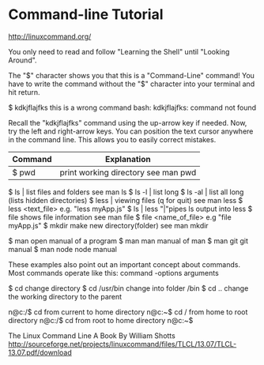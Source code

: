 # Command-line Tutorial
http://linuxcommand.org/ 

You only need to read and follow "Learning the Shell" until "Looking Around".

The "$" character shows you that this is a "Command-Line" command!
You have to write the command without the "$" character into your terminal and hit return.

$ kdkjflajfks 		this is a wrong command
bash: kdkjflajfks: command not found 

Recall the "kdkjflajfks" command using the up-arrow key if needed. Now, try the left and right-arrow keys. You can position the text cursor anywhere in the command line. This allows you to easily correct mistakes. 

Command		    |		Explanation
--------------- |  ----------------
$ pwd  			|		print working directory see man pwd

$ ls			|		list files and folders see man ls
$ ls -l			|		list long
$ ls -al		|		list all long 
						(lists hidden directories)
$ less			|		viewing files (q for quit) see man less
$ less	<text_file>		e.g. "less myApp.js"
$ ls | less				"|"pipes ls output into less
$ file					shows file information see man file
$ file	<name_of_file>  e.g "file myApp.js"
$ mkdir <directory name>    make new directory(folder) see man mkdir

$ man <program name>        open manual of a program
$ man man                   manual of man
$ man git                   git manual
$ man node                  node manual

These examples also point out an important concept about commands. Most commands operate like this:
    command -options arguments
    
$ cd 	 			    change directory
$ cd /usr/bin 		    change into folder /bin
$ cd ..				    change the working directory to the parent 

n@c:/$ cd			    from current to home directory
n@c:~$ cd /			    from home to root directory
n@c:/$ cd			    from root to home directory
n@c:~$

The Linux Command Line A Book By William Shotts
http://sourceforge.net/projects/linuxcommand/files/TLCL/13.07/TLCL-13.07.pdf/download